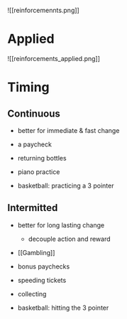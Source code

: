 ![[reinforcemennts.png]]

# Applied
![[reinforcements_applied.png]]

# Timing
## Continuous
- better for immediate & fast change

- a paycheck
- returning bottles
- piano practice
- basketball: practicing a 3 pointer

## Intermitted
- better for long lasting change
	- decouple action and reward

- [[Gambling]]
- bonus paychecks
- speeding tickets
- collecting 
- basketball: hitting the 3 pointer
